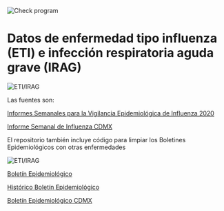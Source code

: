 <!-- badges: start -->
  ![Check program](https://github.com/diegovalle/IRAG/workflows/Check%20program/badge.svg?branch=master)
<!-- badges: end -->

# Datos de enfermedad tipo influenza (ETI) e infección respiratoria aguda grave (IRAG) 

![ETI/IRAG](https://raw.githubusercontent.com/diegovalle/IRAG/meta/13.jpeg)

Las fuentes son:

[Informes Semanales para la Vigilancia Epidemiológica de Influenza 2020](https://www.gob.mx/salud/documentos/informes-semanales-para-la-vigilancia-epidemiologica-de-influenza-2020)

[Informe Semanal de Influenza CDMX](http://sersalud.cdmx.gob.mx/sspcdmx/direccion_epi_preven.php)

El repositorio también incluye código para limpiar los Boletines Epidemiológicos con otras enfermedades

![ETI/IRAG](https://raw.githubusercontent.com/diegovalle/IRAG/meta/boletin_nacional.png)

[Boletín Epidemiológico](https://www.gob.mx/salud/documentos/boletinepidemiologico-sistema-nacional-de-vigilancia-epidemiologica-sistema-unico-de-informacion-231750)

[Histórico Boletín Epidemiológico](https://www.gob.mx/salud/acciones-y-programas/historico-boletin-epidemiologico)

[Boletín Epidemiológico CDMX](http://sersalud.cdmx.gob.mx/sspcdmx/direccion_epi_preven.php)
